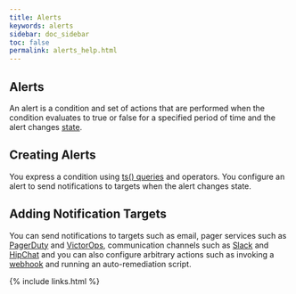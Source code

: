 ```yaml
---
title: Alerts
keywords: alerts
sidebar: doc_sidebar
toc: false
permalink: alerts_help.html
---
```

## Alerts

An alert is a condition and set of actions that are performed when the condition evaluates to true or false for a specified period of time and the alert changes [state](https://community.wavefront.com/docs/DOC-1052).

## Creating Alerts

You express a condition using [ts() queries](https://community.wavefront.com/docs/DOC-1019) and operators. You configure an alert to send notifications to targets when the alert changes state.

## Adding Notification Targets

You can send notifications to targets such as email, pager services such as [PagerDuty](https://community.wavefront.com/docs/DOC-1056) and [VictorOps](https://community.wavefront.com/docs/DOC-1251), communication channels such as [Slack](https://community.wavefront.com/docs/DOC-1183) and [HipChat](https://community.wavefront.com/docs/DOC-1055) and you can also configure arbitrary actions such as invoking a [webhook]() and running an auto-remediation script.

{% include links.html %}
